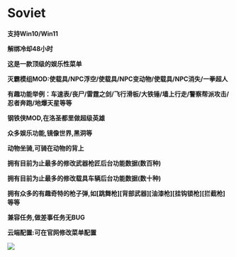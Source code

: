 # Soviet

**支持Win10/Win11**

**解绑冷却48小时**

**这是一款顶级的娱乐性菜单**

**灭霸模组MOD:使载具/NPC浮空/使载具/NPC变动物/使载具/NPC消失/一拳超人**

**有趣功能举例：车速表/丧尸/雷霆之剑/飞行滑板/大铁锤/墙上行走/警察帮派攻击/忍者奔跑/地爆天星等等**

**钢铁侠MOD,在洛圣都里做超级英雄**

**众多娱乐功能,镜像世界,黑洞等**

**动物坐骑,可骑在动物的背上**

**拥有目前为止最多的修改武器枪匠后台功能数据(数百种)**

**拥有目前为止最多的修改载具车辆后台功能数据(数十种)**

**拥有众多的有趣奇特的枪子弹,如\[跳舞枪]\[背部武器]\[油漆枪]\[挂钩锁枪]\[拦截枪]等等**

**兼容任务,做差事任务无BUG**

**云端配置:可在官网修改菜单配置**

****![](../../.gitbook/assets/Soviet.jpg)****

